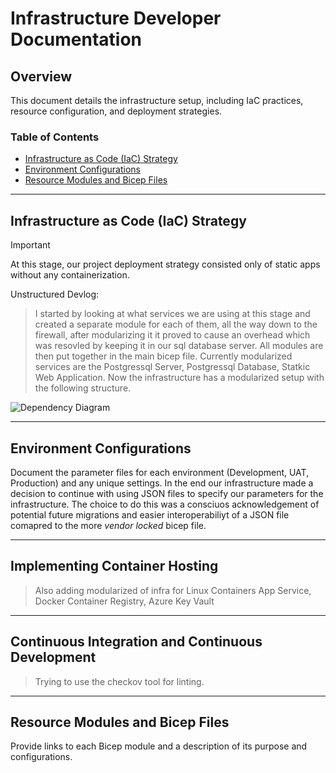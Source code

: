# Infrastructure Developer Documentation

## Overview

This document details the infrastructure setup, including IaC practices, resource configuration, and deployment strategies.

### Table of Contents

- [Infrastructure as Code (IaC) Strategy](#infrastructure-as-code-iac-strategy)
- [Environment Configurations](#environment-configurations)
- [Resource Modules and Bicep Files](#resource-modules-and-bicep-files)

---

## Infrastructure as Code (IaC) Strategy

> [!IMPORTANT]
> At this stage, our project deployment strategy consisted only of static apps without any containerization.

Unstructured Devlog:
> I started by looking at what services we are using at this stage and created a separate module for each of them, all the way down to the firewall, after modularizing it it proved to cause an overhead which was resovled by keeping it in our sql database server. All modules are then put together in the main bicep file. Currently modularized services are the Postgressql Server, Postgressql Database, Statkic Web Application.
> Now the infrastructure has a modularized setup with the following structure.

![Dependency Diagram](http://www.plantuml.com/plantuml/png/TP2_QiCm4CRtUuh3UrwWGud1PEgGui5ZkTX7497lX7HfC2NlNbbWAXUo2RwVlZztJ4RHxhE7T7CIADACeyv1XSLwMpnZvD58hfuhnDEYT-lSgZaLD0rVapu48D1ueojZquRWtKX5xiZeGeaR_054_4l0fl_yg6HAs7S5sNmAq7FyvhZz_kTmoYqUv3sUDGSknUHqBkGJdb2H0r-mgbN8eGNOPHpM7OVtt0FVSEB0CYLKWHU3Ddnez_WnFzQp_W80)

---

## Environment Configurations

Document the parameter files for each environment (Development, UAT, Production) and any unique settings.
In the end our infrastructure made a decision to continue with using JSON files to specify our parameters for the infrastructure. The choice to do this was a consciuos acknowledgement of potential future migrations and easier interoperabiliyt of a JSON file comapred to the more _vendor locked_ bicep file.

---

## Implementing Container Hosting


> Also adding modularized of infra for Linux Containers App Service, Docker Container Registry, Azure Key Vault

---

## Continuous Integration and Continuous Development

> Trying  to use the checkov tool for linting.

---

## Resource Modules and Bicep Files

Provide links to each Bicep module and a description of its purpose and configurations.
